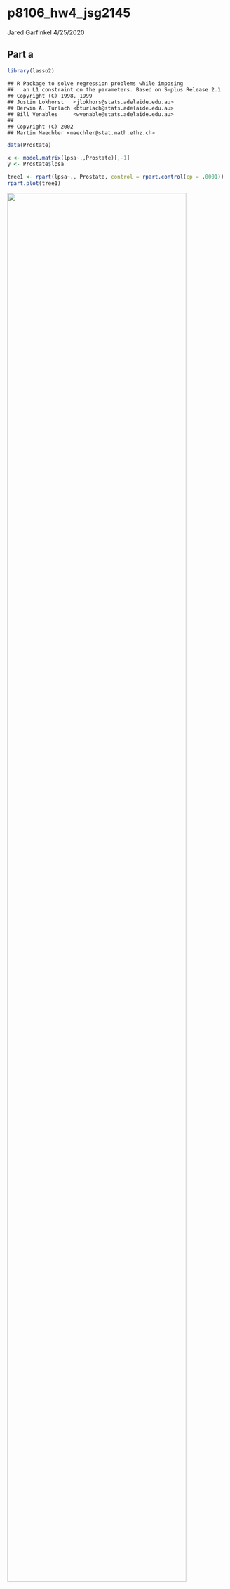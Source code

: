 p8106\_hw4\_jsg2145
================
Jared Garfinkel
4/25/2020

## Part a

``` r
library(lasso2)
```

    ## R Package to solve regression problems while imposing
    ##   an L1 constraint on the parameters. Based on S-plus Release 2.1
    ## Copyright (C) 1998, 1999
    ## Justin Lokhorst   <jlokhors@stats.adelaide.edu.au>
    ## Berwin A. Turlach <bturlach@stats.adelaide.edu.au>
    ## Bill Venables     <wvenable@stats.adelaide.edu.au>
    ## 
    ## Copyright (C) 2002
    ## Martin Maechler <maechler@stat.math.ethz.ch>

``` r
data(Prostate)

x <- model.matrix(lpsa~.,Prostate)[,-1]
y <- Prostate$lpsa
```

``` r
tree1 <- rpart(lpsa~., Prostate, control = rpart.control(cp = .0001))
rpart.plot(tree1)
```

<img src="p8106_hw4_jsg2145_files/figure-gfm/unnamed-chunk-2-1.png" width="90%" />

``` r
tree1$cptable
```

    ##           CP nsplit rel error    xerror       xstd
    ## 1 0.34710828      0 1.0000000 1.0239079 0.16590150
    ## 2 0.18464743      1 0.6528917 0.8364174 0.11665043
    ## 3 0.05931585      2 0.4682443 0.7169904 0.09052948
    ## 4 0.03475635      3 0.4089284 0.6312852 0.08005862
    ## 5 0.03460901      4 0.3741721 0.6224298 0.07495009
    ## 6 0.02156368      5 0.3395631 0.6134590 0.07574108
    ## 7 0.02146995      6 0.3179994 0.6061013 0.07222397
    ## 8 0.00010000      7 0.2965295 0.6135333 0.07372440

``` r
cpTable <- printcp(tree1)
```

    ## 
    ## Regression tree:
    ## rpart(formula = lpsa ~ ., data = Prostate, control = rpart.control(cp = 1e-04))
    ## 
    ## Variables actually used in tree construction:
    ## [1] lcavol  lweight pgg45  
    ## 
    ## Root node error: 127.92/97 = 1.3187
    ## 
    ## n= 97 
    ## 
    ##         CP nsplit rel error  xerror     xstd
    ## 1 0.347108      0   1.00000 1.02391 0.165901
    ## 2 0.184647      1   0.65289 0.83642 0.116650
    ## 3 0.059316      2   0.46824 0.71699 0.090529
    ## 4 0.034756      3   0.40893 0.63129 0.080059
    ## 5 0.034609      4   0.37417 0.62243 0.074950
    ## 6 0.021564      5   0.33956 0.61346 0.075741
    ## 7 0.021470      6   0.31800 0.60610 0.072224
    ## 8 0.000100      7   0.29653 0.61353 0.073724

``` r
plotcp(tree1)
```

<img src="p8106_hw4_jsg2145_files/figure-gfm/unnamed-chunk-2-2.png" width="90%" />

``` r
minErr <- which.min(cpTable[,4])
# minimum cross-validation error
tree3 <- prune(tree1, cp = cpTable[minErr,1])
# 1SE rule
tree4 <- prune(tree1, cp = cpTable[cpTable[,4]<cpTable[minErr,4]+cpTable[minErr,5],1][1])

rpart.plot(tree3)
```

<img src="p8106_hw4_jsg2145_files/figure-gfm/unnamed-chunk-2-3.png" width="90%" />

``` r
rpart.plot(tree4)
```

<img src="p8106_hw4_jsg2145_files/figure-gfm/unnamed-chunk-2-4.png" width="90%" />

``` r
ctrl1 = trainControl(method = "repeatedcv", number = 10, repeats = 5)

set.seed(22)
tree_caret_cv = train(x, y, method = "rpart",
                   tuneGrid = data.frame(cp = seq(.001, 1, length = 1000)),
                   trControl = ctrl1)

tree_caret_cv$bestTune
```

    ##       cp
    ## 13 0.013

``` r
ggplot(tree_caret_cv, highlight = TRUE)
```

<img src="p8106_hw4_jsg2145_files/figure-gfm/rpart in caret-1.png" width="90%" />

``` r
tree_caret_cv$finalModel$cptable
```

    ##           CP nsplit rel error
    ## 1 0.34710828      0 1.0000000
    ## 2 0.18464743      1 0.6528917
    ## 3 0.05931585      2 0.4682443
    ## 4 0.03475635      3 0.4089284
    ## 5 0.03460901      4 0.3741721
    ## 6 0.02156368      5 0.3395631
    ## 7 0.02146995      6 0.3179994
    ## 8 0.00000000      7 0.2965295

``` r
rpart.plot(tree_caret_cv$finalModel)
```

<img src="p8106_hw4_jsg2145_files/figure-gfm/rpart in caret-2.png" width="90%" />

``` r
set.seed(22)
tree_caret_1se <- train(x, y,
                   method = "rpart",
                   tuneGrid = data.frame(cp = seq(.001, 1, length = 1000)), 
                   trControl = trainControl(method = "repeatedcv", number = 10, repeats = 5,
                                            selectionFunction = "oneSE"))

tree_caret_1se$bestTune
```

    ##       cp
    ## 25 0.025

``` r
ggplot(tree_caret_1se, highlight = TRUE) + theme_bw()
```

<img src="p8106_hw4_jsg2145_files/figure-gfm/rpart in caret-3.png" width="90%" />

``` r
tree_caret_1se$finalModel$cptable
```

    ##           CP nsplit rel error
    ## 1 0.34710828      0 1.0000000
    ## 2 0.18464743      1 0.6528917
    ## 3 0.05931585      2 0.4682443
    ## 4 0.03475635      3 0.4089284
    ## 5 0.03460901      4 0.3741721
    ## 6 0.02500000      5 0.3395631

``` r
rpart.plot(tree_caret_1se$finalModel)
```

<img src="p8106_hw4_jsg2145_files/figure-gfm/rpart in caret-4.png" width="90%" />

``` r
set.seed(22)
resamp <- resamples(list(minErr = tree_caret_cv,
                         oneSE = tree_caret_1se))

ggplot(resamp)
```

<img src="p8106_hw4_jsg2145_files/figure-gfm/rpart in caret-5.png" width="90%" />

``` r
summary(resamp)
```

    ## 
    ## Call:
    ## summary.resamples(object = resamp)
    ## 
    ## Models: minErr, oneSE 
    ## Number of resamples: 50 
    ## 
    ## MAE 
    ##             Min.   1st Qu.    Median      Mean   3rd Qu.     Max. NA's
    ## minErr 0.4519217 0.6201402 0.7089144 0.7244433 0.8258116 1.010807    0
    ## oneSE  0.4712642 0.6527670 0.7582356 0.7366359 0.8261562 1.010807    0
    ## 
    ## RMSE 
    ##             Min.   1st Qu.    Median      Mean   3rd Qu.     Max. NA's
    ## minErr 0.5366273 0.7021520 0.8576688 0.8494137 0.9487340 1.171649    0
    ## oneSE  0.5739553 0.7572611 0.8939170 0.8716841 0.9600888 1.165925    0
    ## 
    ## Rsquared 
    ##                Min.   1st Qu.    Median      Mean   3rd Qu.      Max. NA's
    ## minErr 1.444536e-05 0.3509990 0.4734469 0.4871524 0.6473874 0.8345701    0
    ## oneSE  2.321338e-02 0.3337917 0.4426040 0.4561976 0.6124944 0.8016926    0

## Part b

``` r
final_tree = rpart(formula = lpsa ~ ., data = Prostate, control = rpart.control(cp = 0.1))
rpart.plot(final_tree)
```

<img src="p8106_hw4_jsg2145_files/figure-gfm/unnamed-chunk-3-1.png" width="90%" />

## Part c

``` r
bagging_grid <- expand.grid(mtry = 8,
                       splitrule = "variance",
                       min.node.size = 1:20)
set.seed(22)
bagging_fit <- train(x, y, 
                method = "ranger",
                tuneGrid = bagging_grid,
                trControl = ctrl1,
                importance = "impurity")

ggplot(bagging_fit, highlight = TRUE)
```

<img src="p8106_hw4_jsg2145_files/figure-gfm/unnamed-chunk-4-1.png" width="90%" />

``` r
bagging_fit$results[which.min(bagging_fit$results[,5]),]
```

    ##    mtry splitrule min.node.size      RMSE  Rsquared       MAE    RMSESD
    ## 20    8  variance            20 0.7600798 0.5993522 0.6307274 0.1594892
    ##    RsquaredSD     MAESD
    ## 20  0.1557015 0.1432667

``` r
barplot(sort(ranger::importance(bagging_fit$finalModel), 
             decreasing = FALSE), 
        las = 2, 
        horiz = TRUE, 
        cex.names = 0.7,
        col = colorRampPalette(colors = c("darkred",
                                          "white",
                                          "darkblue"))(19))
```

<img src="p8106_hw4_jsg2145_files/figure-gfm/unnamed-chunk-4-2.png" width="90%" />

## Part d

``` r
randfor_grid <- expand.grid(mtry = 1:7,
                       splitrule = "variance",
                       min.node.size = 1:15)
set.seed(22)
randfor_fit <- train(x, y, 
                method = "ranger",
                tuneGrid = randfor_grid,
                trControl = ctrl1,
                importance = 'permutation')

ggplot(randfor_fit, highlight = TRUE)
```

<img src="p8106_hw4_jsg2145_files/figure-gfm/unnamed-chunk-5-1.png" width="90%" />

``` r
randfor_fit$results[which.min(randfor_fit$results[,5]),]
```

    ##    mtry splitrule min.node.size    RMSE  Rsquared       MAE    RMSESD
    ## 14    1  variance            14 0.79687 0.5607409 0.6386306 0.1956834
    ##    RsquaredSD     MAESD
    ## 14  0.1515241 0.1477475

``` r
barplot(sort(ranger::importance(randfor_fit$finalModel), decreasing = FALSE), 
        las = 2, horiz = TRUE, cex.names = 0.7,
        col = colorRampPalette(colors = c("darkred","white","darkblue"))(19))
```

<img src="p8106_hw4_jsg2145_files/figure-gfm/unnamed-chunk-5-2.png" width="90%" />

## Part e

``` r
gbm_grid <- expand.grid(
  n.trees = seq(1, 5000, 100), 
  interaction.depth = 2:10,
  shrinkage = c(0.001,0.003,0.005), 
  n.minobsinnode = 1)

set.seed(22)
gbm_fit <- train(x, y,
                 method = "gbm",
                 tuneGrid = gbm_grid,
                 trControl = ctrl1,
                 verbose = FALSE)

ggplot(gbm_fit, highlight = T) + theme_bw()
```

<img src="p8106_hw4_jsg2145_files/figure-gfm/unnamed-chunk-6-1.png" width="90%" />

``` r
summary(gbm_fit$finalModel, las = 2, cBars = 19, cex.names = 0.6)
```

<img src="p8106_hw4_jsg2145_files/figure-gfm/unnamed-chunk-6-2.png" width="90%" />

    ##             var   rel.inf
    ## lcavol   lcavol 54.953514
    ## lweight lweight 17.796552
    ## svi         svi  7.396924
    ## pgg45     pgg45  5.933298
    ## lcp         lcp  5.624608
    ## age         age  4.381118
    ## lbph       lbph  2.419184
    ## gleason gleason  1.494802

## Part f

``` r
resamp2 = resamples(list(minErr = tree_caret_cv, 
                         min_1se = tree_caret_1se,
                         randomForest = randfor_fit,
                         boosting = gbm_fit))
summary(resamp2)
```

    ## 
    ## Call:
    ## summary.resamples(object = resamp2)
    ## 
    ## Models: minErr, min_1se, randomForest, boosting 
    ## Number of resamples: 50 
    ## 
    ## MAE 
    ##                   Min.   1st Qu.    Median      Mean   3rd Qu.      Max.
    ## minErr       0.4519217 0.6201402 0.7089144 0.7244433 0.8258116 1.0108066
    ## min_1se      0.4712642 0.6527670 0.7582356 0.7366359 0.8261562 1.0108066
    ## randomForest 0.3586373 0.5110769 0.6101846 0.6202786 0.6995581 0.9570076
    ## boosting     0.3662583 0.5171184 0.6064738 0.6124641 0.7035913 0.9653459
    ##              NA's
    ## minErr          0
    ## min_1se         0
    ## randomForest    0
    ## boosting        0
    ## 
    ## RMSE 
    ##                   Min.   1st Qu.    Median      Mean   3rd Qu.     Max.
    ## minErr       0.5366273 0.7021520 0.8576688 0.8494137 0.9487340 1.171649
    ## min_1se      0.5739553 0.7572611 0.8939170 0.8716841 0.9600888 1.165925
    ## randomForest 0.5098127 0.6130050 0.7267068 0.7512219 0.8499004 1.118397
    ## boosting     0.4278317 0.6470290 0.7257828 0.7483030 0.8626489 1.051423
    ##              NA's
    ## minErr          0
    ## min_1se         0
    ## randomForest    0
    ## boosting        0
    ## 
    ## Rsquared 
    ##                      Min.   1st Qu.    Median      Mean   3rd Qu.
    ## minErr       1.444536e-05 0.3509990 0.4734469 0.4871524 0.6473874
    ## min_1se      2.321338e-02 0.3337917 0.4426040 0.4561976 0.6124944
    ## randomForest 3.496955e-01 0.5102101 0.5926669 0.6082333 0.6851048
    ## boosting     3.563333e-01 0.4902781 0.6031274 0.6184048 0.7532405
    ##                   Max. NA's
    ## minErr       0.8345701    0
    ## min_1se      0.8016926    0
    ## randomForest 0.8995859    0
    ## boosting     0.9214752    0

``` r
bwplot(resamp2, metric = "RMSE")
```

<img src="p8106_hw4_jsg2145_files/figure-gfm/unnamed-chunk-7-1.png" width="90%" />

# Problem 2

## Problem 2a

``` r
data(OJ)
oj_data = OJ %>% 
  janitor::clean_names()
# create a training set containing 800 obs
set.seed(22)
rowTrain = createDataPartition(y = oj_data$purchase,
                               p = 799/1070,
                               list = F)
train_data = oj_data[rowTrain, ]
test_data = oj_data[-rowTrain, ]
# check whether there is 800 obs
dim(train_data)
```

    ## [1] 800  18

``` r
x_train = train_data[,-1]
y_train = pull(train_data, purchase)

x_test = test_data[,-1]
y_test = pull(test_data, purchase)
```

``` r
ctrl2 <- trainControl(method = "repeatedcv",
                     summaryFunction = twoClassSummary,
                     classProbs = TRUE)
set.seed(22)

fit_oj_cv <- train(x_train, y_train,
                   method = "rpart",
                   tuneGrid = data.frame(cp = exp(seq(-20,-5, len = 20))),
                   trControl = ctrl2,
                   metric = "ROC")

ggplot(fit_oj_cv, highlight = TRUE)
```

<img src="p8106_hw4_jsg2145_files/figure-gfm/unnamed-chunk-10-1.png" width="90%" />

``` r
# optimal tree size is 17 with smallest CV error
fit_oj_cv$finalModel$cptable
```

    ##            CP nsplit rel error
    ## 1 0.519230769      0 1.0000000
    ## 2 0.033653846      1 0.4807692
    ## 3 0.011217949      3 0.4134615
    ## 4 0.006410256      8 0.3429487
    ## 5 0.003205128     10 0.3301282
    ## 6 0.002136752     13 0.3205128
    ## 7 0.001602564     16 0.3141026
    ## 8 0.000000000     20 0.3076923

``` r
# plot of tree
rpart.plot(fit_oj_cv$finalModel)
```

<img src="p8106_hw4_jsg2145_files/figure-gfm/unnamed-chunk-10-2.png" width="90%" />

``` r
# predict response on test data
pred = predict(fit_oj_cv, newdata = test_data,
               type = "raw");pred
```

    ##   [1] CH CH CH CH CH CH CH MM CH CH CH CH CH CH CH CH CH CH CH CH CH MM CH
    ##  [24] CH MM CH CH CH CH CH CH CH CH CH CH CH CH CH CH CH MM MM MM CH CH CH
    ##  [47] CH CH CH CH CH CH CH CH CH CH CH CH CH CH CH CH MM MM MM CH CH CH CH
    ##  [70] CH CH CH CH CH CH MM MM CH MM MM MM MM MM MM MM MM MM MM CH CH CH CH
    ##  [93] CH MM MM CH MM CH CH CH CH CH MM CH MM MM MM MM MM MM MM MM MM CH MM
    ## [116] CH MM MM MM MM MM MM CH CH MM CH CH CH MM MM CH CH CH CH CH MM CH MM
    ## [139] MM CH MM MM MM MM MM MM CH CH CH MM CH CH CH CH CH CH CH CH CH CH MM
    ## [162] CH CH CH MM MM MM CH CH CH CH CH CH MM MM CH CH MM MM MM MM MM MM MM
    ## [185] MM MM MM CH MM MM CH CH MM MM CH CH MM CH CH MM MM MM MM CH MM MM CH
    ## [208] MM CH CH CH CH CH CH CH CH CH CH MM MM MM MM MM MM CH CH CH CH CH CH
    ## [231] CH CH CH MM MM CH CH CH MM MM MM MM MM CH MM MM MM MM CH MM MM CH CH
    ## [254] CH CH CH CH MM CH MM MM CH CH CH CH MM CH CH CH CH
    ## Levels: CH MM

``` r
# test classification error rate
1 - mean(test_data$purchase == pred)
```

    ## [1] 0.2148148

## Part b

``` r
rf.grid_oj <- expand.grid(mtry = seq(2,12,2),
                       splitrule = "gini",
                       min.node.size = seq(20,100,5))
set.seed(1) 
rf.fit_oj <- train(purchase ~ ., train_data,
                method = "ranger",
                tuneGrid = rf.grid_oj,
                metric = "ROC",
                importance = "impurity",
                trControl = ctrl2)
# rf plot
ggplot(rf.fit_oj, highlight = TRUE)
```

<img src="p8106_hw4_jsg2145_files/figure-gfm/unnamed-chunk-11-1.png" width="90%" />

``` r
# compare variable importance
barplot(sort(ranger::importance(rf.fit_oj$finalModel), decreasing = FALSE), 
        las = 2, horiz = TRUE, cex.names = 0.7,
        col = colorRampPalette(colors = c("darkred","white","darkblue"))(19))
```

<img src="p8106_hw4_jsg2145_files/figure-gfm/unnamed-chunk-11-2.png" width="90%" />

``` r
# predict on test data
pred2 = predict(rf.fit_oj, newdata = test_data,
               type = "raw");pred
```

    ##   [1] CH CH CH CH CH CH CH MM CH CH CH CH CH CH CH CH CH CH CH CH CH MM CH
    ##  [24] CH MM CH CH CH CH CH CH CH CH CH CH CH CH CH CH CH MM MM MM CH CH CH
    ##  [47] CH CH CH CH CH CH CH CH CH CH CH CH CH CH CH CH MM MM MM CH CH CH CH
    ##  [70] CH CH CH CH CH CH MM MM CH MM MM MM MM MM MM MM MM MM MM CH CH CH CH
    ##  [93] CH MM MM CH MM CH CH CH CH CH MM CH MM MM MM MM MM MM MM MM MM CH MM
    ## [116] CH MM MM MM MM MM MM CH CH MM CH CH CH MM MM CH CH CH CH CH MM CH MM
    ## [139] MM CH MM MM MM MM MM MM CH CH CH MM CH CH CH CH CH CH CH CH CH CH MM
    ## [162] CH CH CH MM MM MM CH CH CH CH CH CH MM MM CH CH MM MM MM MM MM MM MM
    ## [185] MM MM MM CH MM MM CH CH MM MM CH CH MM CH CH MM MM MM MM CH MM MM CH
    ## [208] MM CH CH CH CH CH CH CH CH CH CH MM MM MM MM MM MM CH CH CH CH CH CH
    ## [231] CH CH CH MM MM CH CH CH MM MM MM MM MM CH MM MM MM MM CH MM MM CH CH
    ## [254] CH CH CH CH MM CH MM MM CH CH CH CH MM CH CH CH CH
    ## Levels: CH MM

``` r
# test error rate
1 - mean(test_data$purchase == pred2)
```

    ## [1] 0.1888889
